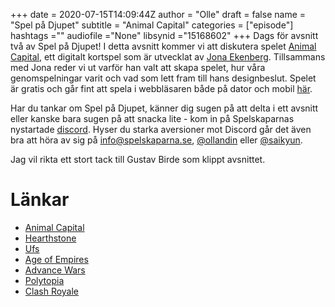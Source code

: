 +++ 
date = 2020-07-15T14:09:44Z
author = "Olle"
draft = false
name = "Spel på Djupet"
subtitle = "Animal Capital"
categories = ["episode"]
hashtags =""
audiofile ="None"
libsynid ="15168602"
+++ 
Dags för avsnitt två av Spel på Djupet! I detta avsnitt kommer vi att diskutera spelet [Animal Capital](http://animal-capital.surge.sh/), ett digitalt kortspel som är utvecklat av [Jona Ekenberg](https://twitter.com/saikyun). Tillsammans med Jona reder vi ut varför han valt att skapa spelet, hur våra genomspelningar varit och vad som lett fram till hans designbeslut. Spelet är gratis och går fint att spela i webbläsaren både på dator och mobil [här](http://animal-capital.surge.sh/).

Har du tankar om Spel på Djupet, känner dig sugen på att delta i ett avsnitt eller kanske bara sugen på att snacka lite - kom in på Spelskaparnas nystartade [discord](https://discord.gg/hBHEXss). Hyser du starka aversioner mot Discord går det även bra att höra av sig på info@spelskaparna.se, [@ollandin](https://twitter.com/ollelandin) eller [@saikyun](https://twitter.com/Saikyun).

Jag vil rikta ett stort tack till Gustav Birde som klippt avsnittet.

# Länkar
* [Animal Capital](http://animal-capital.surge.sh/)
* [Hearthstone](https://playhearthstone.com/en-gb/)
* [Ufs](https://en.wikipedia.org/wiki/Universal_Fighting_System)
* [Age of Empires](https://www.youtube.com/watch?v=WqWp3LKyRHY)
* [Advance Wars](https://www.youtube.com/watch?v=gj07BISWs0U)
* [Polytopia](https://midjiwan.com/polytopia.html)
* [Clash Royale](https://clashroyale.com/)


